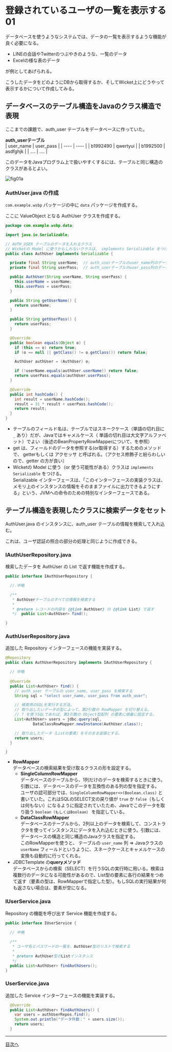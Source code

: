 # 登録されているユーザの一覧を表示する 01

データベースを使うようなシステムでは、データの一覧を表示するような機能が良く必要になる。

- LINEの会話やTwitterのつぶやきのような、一覧のデータ
- Excelの様な表のデータ

が例としてあげられる。

こうしたデータをどのようにDBから取得するか、そしてWicket上にどうやって表示するかについて作成してみる。

## データベースのテーブル構造をJavaのクラス構造で表現

ここまでの課題で、auth_user テーブルをデータベースに作っていた。

**auth_userテーブル**<br>
| user_name | user_pass |
| ---- | ---- |
| b1992490 | qwertyui |
| b1992500 | asdfghjk |
| .... | .... |

このデータをJavaプログラム上で扱いやすくするには、テーブルと同じ構造のクラスがあるとよい。

![fig01a](./fig01a.png)

### AuthUser.java の作成

`com.example.wsbp` パッケージの中に `data` パッケージを作成する。

ここに ValueObject となる AuthUser クラスを作成する。

```java
package com.example.wsbp.data;

import java.io.Serializable;

// AUTH_USER テーブルのデータを入れるクラス
// Wicketの Model に使うかもしれないクラスは、 implements Serializable をつける
public class AuthUser implements Serializable {

  private final String userName;  // auth_userテーブルのuser_name列のデータ
  private final String userPass;  // auth_userテーブルのuser_pass列のデータ

  public AuthUser(String userName, String userPass) {
    this.userName = userName;
    this.userPass = userPass;
  }

  public String getUserName() {
    return userName;
  }

  public String getUserPass() {
    return userPass;
  }

  @Override
  public boolean equals(Object o) {
    if (this == o) return true;
    if (o == null || getClass() != o.getClass()) return false;

    AuthUser authUser = (AuthUser) o;

    if (!userName.equals(authUser.userName)) return false;
    return userPass.equals(authUser.userPass);
  }

  @Override
  public int hashCode() {
    int result = userName.hashCode();
    result = 31 * result + userPass.hashCode();
    return result;
  }
}
```

- テーブルのフィールド名は、テーブルではスネークケース（単語の切れ目に `_` あり）だが、Javaではキャメルケース（ 単語の切れ目は大文字アルファベット）でよい（後述のBeanPropertyRowMapperについて、を参照）
- get は、フィールドのデータを参照する(or取得する）するためのメソッドで、 getterもしくは アクセッサ と呼ばれる。（アクセス修飾子と紛らわしいので、getter の方が良い）
- Wicketの Model に使う（or 使う可能性がある）クラスは `implements Serializable` をつける。<br>Serializable インターフェースは、「このインターフェースの実装クラスは、メモリ上のインスタンスの情報をそのままファイルに出力できるようにする」という、JVMへの命令のための特別なインターフェースである。

## テーブル構造を表現したクラスに検索データをセット

AuthUser.java のインスタンスに、auth_user テーブルの情報を検索して入れ込む。

これは、ユーザ認証の照合の部分の処理と同じように作成できる。

### IAuthUserRepository.java

検索したデータを AuthUser の List で返す機能を作成する。

```java
public interface IAuthUserRepository {

  //.中略

  /**
   * AuthUserテーブルのすべての情報を検索する
   *
   * @return レコードの内容を {@link AuthUser} の {@link List} で返す
   */  public List<AuthUser> find();

}
```

### AuthUserRepository.java

追加した Repository インターフェースの機能を実装する。

```java
@Repository
public class AuthUserRepository implements IAuthUserRepository {

  // 中略
  
  @Override
  public List<AuthUser> find() {
    // auth_user テーブルの user_name, user_pass を検索する
    String sql = "select user_name, user_pass from auth_user";

    // 検索用のSQLを実行する方法。
    // 取り出したいデータの型によって、第2引数の RowMapper を切り替える。
    // ? を使うSQLであれば、第3引数の Object型配列 の要素に順番に設定する。
    List<AuthUser> users = jdbc.query(sql,
            DataClassRowMapper.newInstance(AuthUser.class));

    // 取り出したデータ（Listの要素）をそのまま返値とする。
    return users;
  }

}
```

- **RowMapper** <br>データベースの検索結果を受け取るクラスの形を設定する。
    - **SingleColumnRowMapper**<br>データベースのテーブルから、1列だけのデータを検索するときに使う。引数には、データベースのデータを互換性のある列の型を指定する。<br>ユーザの認可部分では、`SingleColumnRowMapper<>(Boolean.class)` と書いていた。これはSQLのSELECT文の戻り値が `true` か `false`（もしくは何もない）になるように指定されていたため、Javaでこのデータを取り扱う `boolean（もしくはBoolean）` を指定している。
    - **DataClassRowMapper**<br>データベースのテーブルから、2列以上のデータを検索して、コンストラクタを使ってインスタンスにデータを入れ込むときに使う。引数には、データベースの構造と同じ構造のJavaクラスを指定する。<br>このRowMapperを使うと、 テーブルの `user_name` 列 ⇒ Javaクラスの `userName` フィールドというように、スネークケースとキャメルケースの変換も自動的に行ってくれる。
- JDBCTemplate の**queryメソッド**<br>データベースからの検索（SELECT）を行うSQLの実行時に用いる。検索は複数行のデータになる可能性があるので、List型の要素に各行の結果をつめて返す（要素の型は、RowMapperで指定した型）。もしSQLの実行結果が何も返さない場合は、要素が空になる。

### IUserService.java

Repository の機能を呼び出す Service 機能を作成する。

```java
public interface IUserService {

  // 中略
  
  /**
   * ユーザ名とパスワードの一覧を、AuthUser型のリストで検索する
   *
   * @return AuthUser型のListインスタンス
   */
  public List<AuthUser> findAuthUsers();
}
```

### UserService.java

追加した Service インターフェースの機能を実装する。

```java
  @Override
  public List<AuthUser> findAuthUsers() {
    var users = authUserRepos.find();
    System.out.println("データ件数：" + users.size());
    return users;
  }
```

----

[目次へ](../../README.md) 